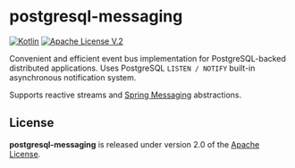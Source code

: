 # postgresql-messaging 
[![Kotlin](https://img.shields.io/badge/kotlin-1.9.10-blue.svg?logo=kotlin)](http://kotlinlang.org) 
[![Apache License V.2](https://img.shields.io/badge/license-Apache%20V.2-blue.svg)](https://github.com/oshai/kotlin-logging/blob/master/LICENSE)

Convenient and efficient event bus implementation for PostgreSQL-backed distributed applications. Uses PostgreSQL `LISTEN / NOTIFY` built-in asynchronous notification system.

Supports reactive streams and [Spring Messaging](https://docs.spring.io/spring-integration/docs/current/reference/html/core.html#spring-integration-core-messaging) abstractions.


## License

**postgresql-messaging** is released under version 2.0 of the [Apache License](https://www.apache.org/licenses/LICENSE-2.0).

